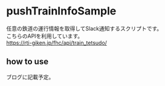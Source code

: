 # pushTrainInfoSample  
任意の鉄道の運行情報を取得してSlack通知するスクリプトです。  
こちらのAPIを利用しています。  
https://rti-giken.jp/fhc/api/train_tetsudo/  
  
## how to use
ブログに記載予定。